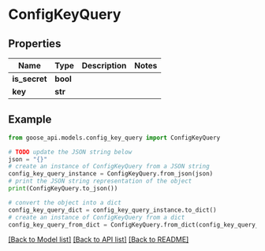 # ConfigKeyQuery


## Properties

Name | Type | Description | Notes
------------ | ------------- | ------------- | -------------
**is_secret** | **bool** |  | 
**key** | **str** |  | 

## Example

```python
from goose_api.models.config_key_query import ConfigKeyQuery

# TODO update the JSON string below
json = "{}"
# create an instance of ConfigKeyQuery from a JSON string
config_key_query_instance = ConfigKeyQuery.from_json(json)
# print the JSON string representation of the object
print(ConfigKeyQuery.to_json())

# convert the object into a dict
config_key_query_dict = config_key_query_instance.to_dict()
# create an instance of ConfigKeyQuery from a dict
config_key_query_from_dict = ConfigKeyQuery.from_dict(config_key_query_dict)
```
[[Back to Model list]](../README.md#documentation-for-models) [[Back to API list]](../README.md#documentation-for-api-endpoints) [[Back to README]](../README.md)


